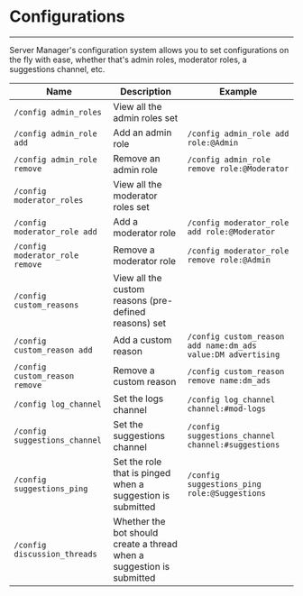 # Configurations
---
Server Manager's configuration system allows you to set configurations on the fly with ease, whether that's admin roles, moderator roles, a suggestions channel, etc.

Name | Description | Example |
--- | --- | --- |
`/config admin_roles` | View all the admin roles set |
`/config admin_role add` | Add an admin role | `/config admin_role add role:@Admin`
`/config admin_role remove` | Remove an admin role | `/config admin_role remove role:@Moderator`
`/config moderator_roles` | View all the moderator roles set |
`/config moderator_role add` | Add a moderator role | `/config moderator_role add role:@Moderator`
`/config moderator_role remove` | Remove a moderator role | `/config moderator_role remove role:@Admin`
`/config custom_reasons` | View all the custom reasons (pre-defined reasons) set |
`/config custom_reason add` | Add a custom reason | `/config custom_reason add name:dm_ads value:DM advertising`
`/config custom_reason remove` | Remove a custom reason | `/config custom_reason remove name:dm_ads`
`/config log_channel` | Set the logs channel | `/config log_channel channel:#mod-logs`
`/config suggestions_channel` | Set the suggestions channel | `/config suggestions_channel channel:#suggestions`
`/config suggestions_ping` | Set the role that is pinged when a suggestion is submitted | `/config suggestions_ping role:@Suggestions`
`/config discussion_threads` | Whether the bot should create a thread when a suggestion is submitted |